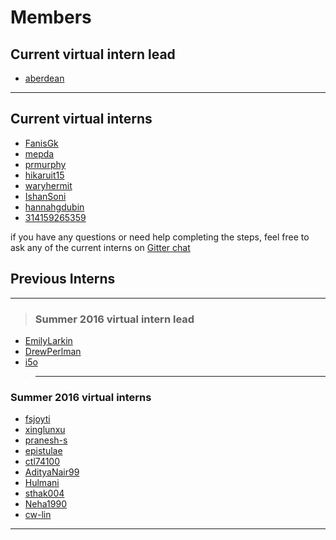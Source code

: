 # Members
## Current virtual intern lead
* [aberdean](aberdean.md)

---
## Current virtual interns
* [FanisGk](FanisGk.md)
* [mepda](mepda.md)
* [prmurphy](prmurphy.md)
* [hikaruit15](hikaruit15.md)
* [waryhermit](waryhermit.md)
* [IshanSoni](IshanSoni.md)
* [hannahgdubin](hannahgdubin.md)
* [314159265359](314159265359.md)

if you have any questions or need help completing the steps, feel free to ask any of the current interns on [Gitter chat](https://gitter.im/open-learning-exchange/chat)

## Previous Interns
---
>### Summer 2016 virtual intern lead
* [EmilyLarkin](EmilyLarkin.md)
* [DrewPerlman](DrewPerlman.md)
* [i5o](i5o.md)

>---
### Summer 2016 virtual interns
* [fsjoyti](fsjoyti.md)
* [xinglunxu](xinglunxu.md)
* [pranesh-s](pranesh-s.md)
* [epistulae](epistulae.md)
* [ctl74100](ctl74100.md)
* [AdityaNair99](AdityaNair99.md)
* [Hulmani](Hulmani.md)
* [sthak004](sthak004.md)
* [Neha1990](Neha1990.md)
* [cw-lin](cw-lin.md)

---
